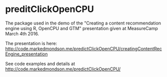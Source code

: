 # preditClickOpenCPU

The package used in the demo of the "Creating a content recommendation engine using R, OpenCPU and GTM" presentation given at MeasureCamp March 4th 2016.

The presentation is here: 
http://code.markedmondson.me/predictClickOpenCPU/creatingContentRecEngine_presentation

See code examples and details at http://code.markedmondson.me/predictClickOpenCPU/ 
